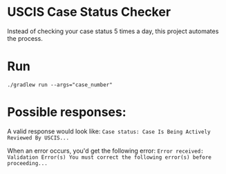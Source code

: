 # USCIS Case Status Checker
Instead of checking your case status 5 times a day, this project automates the process.

# Run
``./gradlew run --args="case_number"``

# Possible responses:
A valid response would look like:
`Case status: Case Is Being Actively Reviewed By USCIS...`

When an error occurs, you'd get the following error: `Error received: Validation Error(s) You must correct the following error(s) before proceeding...`